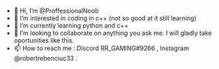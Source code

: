 - 👋 Hi, I’m @ProffessionalNoob
- 👀 I’m interested in coding in c++ (not so good at it still learning)
- 🌱 I’m currently learning python and c++ 
- 💞️ I’m looking to collaborate on anything you ask me. I will gladly take oportunities like this.
- 📫 How to reach me : Discord RR_GAMING#9266 , Instagram @robertrebenciuc33 .

<!---
ProffessionalNoob/ProffessionalNoob is a ✨ special ✨ repository because its `README.md` (this file) appears on your GitHub profile.
You can click the Preview link to take a look at your changes.
--->
